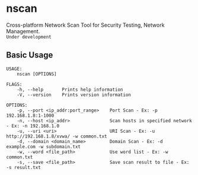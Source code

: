 # nscan
Cross-platform Network Scan Tool for Security Testing, Network Management.  
`Under development`  

## Basic Usage 
```
USAGE:
    nscan [OPTIONS]

FLAGS:
    -h, --help       Prints help information
    -V, --version    Prints version information

OPTIONS:
    -p, --port <ip_addr:port_range>    Port Scan - Ex: -p 192.168.1.8:1-1000
    -n, --host <ip_addr>               Scan hosts in specified network - Ex: -n 192.168.1.0
    -u, --uri <uri>                    URI Scan - Ex: -u http://192.168.1.8/xvwa/ -w common.txt
    -d, --domain <domain_name>         Domain Scan - Ex: -d example.com -w subdomain.txt
    -w, --word <file_path>             Use word list - Ex: -w common.txt
    -s, --save <file_path>             Save scan result to file - Ex: -s result.txt
```
